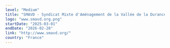 ```yaml
---
level: "Medium"
title: "SMAVD - Syndicat Mixte d'Aménagement de la Vallée de la Durance"
logo: "www.smavd.org.png"
startDate: "2025-03-01"
endDate: "2026-02-28"
link: "http://www.smavd.org/"
country: "France"
---
```

